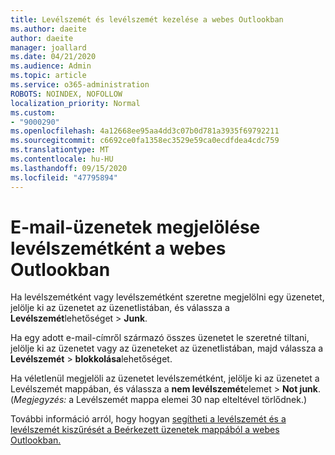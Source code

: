```yaml
---
title: Levélszemét és levélszemét kezelése a webes Outlookban
ms.author: daeite
author: daeite
manager: joallard
ms.date: 04/21/2020
ms.audience: Admin
ms.topic: article
ms.service: o365-administration
ROBOTS: NOINDEX, NOFOLLOW
localization_priority: Normal
ms.custom:
- "9000290"
ms.openlocfilehash: 4a12668ee95aa4dd3c07b0d781a3935f69792211
ms.sourcegitcommit: c6692ce0fa1358ec3529e59ca0ecdfdea4cdc759
ms.translationtype: MT
ms.contentlocale: hu-HU
ms.lasthandoff: 09/15/2020
ms.locfileid: "47795894"
---
```

# <a name="mark-email-messages-as-junk-in-outlook-on-the-web"></a>E-mail-üzenetek megjelölése levélszemétként a webes Outlookban

Ha levélszemétként vagy levélszemétként szeretne megjelölni egy üzenetet, jelölje ki az üzenetet az üzenetlistában, és válassza a **Levélszemét**lehetőséget  >  **Junk**.

Ha egy adott e-mail-címről származó összes üzenetet le szeretné tiltani, jelölje ki az üzenetet vagy az üzeneteket az üzenetlistában, majd válassza a **Levélszemét**  >  **blokkolása**lehetőséget.

Ha véletlenül megjelöli az üzenetet levélszemétként, jelölje ki az üzenetet a Levélszemét mappában, és válassza a **nem levélszemét**elemet  >  **Not junk**. (*Megjegyzés:* a Levélszemét mappa elemei 30 nap elteltével törlődnek.)

További információ arról, hogy hogyan [segítheti a levélszemét és a levélszemét kiszűrését a Beérkezett üzenetek mappából a webes Outlookban.](https://support.office.com/article/db786e79-54e2-40cc-904f-d89d57b7f41d)